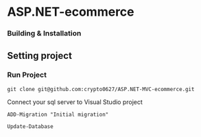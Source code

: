 # ASP.NET-ecommerce

### Building & Installation

## Setting project
### Run Project
```
git clone git@github.com:crypto0627/ASP.NET-MVC-ecommerce.git
```
Connect your sql server to Visual Studio project
```
ADD-Migration "Initial migration"
```
```
Update-Database
```
